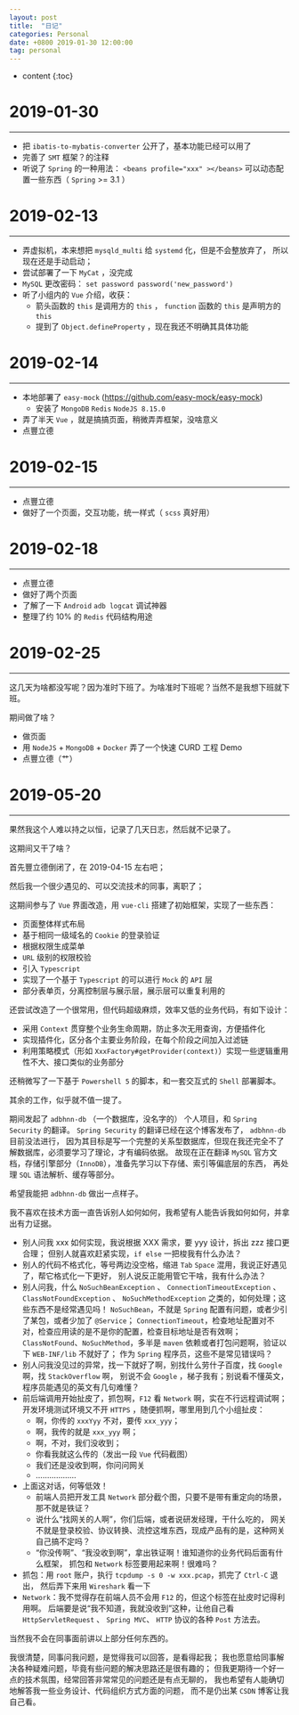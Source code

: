 ```yaml
---
layout: post
title:  "日记"
categories: Personal
date: +0800 2019-01-30 12:00:00
tag: personal
---
```


* content
{:toc}

# 2019-01-30
--------------
- 把 `ibatis-to-mybatis-converter` 公开了，基本功能已经可以用了
- 完善了 `SMT` 框架？的注释
- 听说了 `Spring` 的一种用法： `<beans profile="xxx" ></beans>`
  可以动态配置一些东西（ `Spring` >= 3.1 ）

# 2019-02-13
--------------
- 弄虚拟机，本来想把 `mysqld_multi` 给 `systemd` 化，但是不会整放弃了，
  所以现在还是手动启动；
- 尝试部署了一下 `MyCat` ，没完成
- `MySQL` 更改密码： `set password password('new_password')`
- 听了小组内的 `Vue` 介绍，收获：
    - 箭头函数的 `this` 是调用方的 `this` ， `function` 函数的 `this` 是声明方的 `this`
    - 提到了 `Object.defineProperty` ，现在我还不明确其具体功能

# 2019-02-14
--------------
- 本地部署了 `easy-mock` (https://github.com/easy-mock/easy-mock)
    - 安装了 `MongoDB` `Redis` `NodeJS 8.15.0`
- 弄了半天 `Vue` ，就是搞搞页面，稍微弄弄框架，没啥意义
- 点豐立德

# 2019-02-15
--------------
- 点豐立德
- 做好了一个页面，交互功能，统一样式（ `scss` 真好用）

# 2019-02-18
--------------
- 点豐立德
- 做好了两个页面
- 了解了一下 `Android` `adb logcat` 调试神器
- 整理了约 10% 的 `Redis` 代码结构用途

# 2019-02-25
--------------
这几天为啥都没写呢？因为准时下班了。为啥准时下班呢？当然不是我想下班就下班。

期间做了啥？

- 做页面
- 用 `NodeJS` + `MongoDB` + `Docker` 弄了一个快速 CURD 工程 Demo
- 点豐立德（艹）

# 2019-05-20
--------------
果然我这个人难以持之以恒，记录了几天日志，然后就不记录了。

这期间又干了啥？

首先豐立德倒闭了，在 2019-04-15 左右吧；

然后我一个很少遇见的、可以交流技术的同事，离职了；

这期间参与了 `Vue` 界面改造，用 `vue-cli` 搭建了初始框架，实现了一些东西：
- 页面整体样式布局
- 基于相同一级域名的 `Cookie` 的登录验证
- 根据权限生成菜单
- `URL` 级别的权限校验
- 引入 `Typescript`
- 实现了一个基于 `Typescript` 的可以进行 `Mock` 的 `API` 层
- 部分表单页，分离控制层与展示层，展示层可以重复利用的

还尝试改造了一个很常用，但代码超级麻烦，效率又低的业务代码，有如下设计：
- 采用 `Context` 贯穿整个业务生命周期，防止多次无用查询，方便插件化
- 实现插件化，区分各个主要业务阶段，在每个阶段之间加入过滤链
- 利用策略模式（形如 `XxxFactory#getProvider(context)`）实现一些逻辑重用性不大、接口类似的业务部分

还稍微写了一下基于 `Powershell 5` 的脚本，和一套交互式的 `Shell` 部署脚本。

其余的工作，似乎就不值一提了。

期间发起了 `adbhnn-db` （一个数据库，没名字的） 个人项目，和 `Spring Security` 的翻译。
`Spring Security` 的翻译已经在这个博客发布了， `adbhnn-db` 目前没法进行，
因为其目标是写一个完整的关系型数据库，但现在我还完全不了解数据库，必须要学习了理论，才有编码依据。
故现在正在翻译 `MySQL` 官方文档，存储引擎部分（`InnoDB`），准备先学习以下存储、索引等偏底层的东西，
再处理 `SQL` 语法解析、缓存等部分。

希望我能把 `adbhnn-db` 做出一点样子。

我不喜欢在技术方面一直告诉别人如何如何，我希望有人能告诉我如何如何，并拿出有力证据。
- 别人问我 xxx 如何实现，我说根据 XXX 需求，要 yyy 设计，拆出 zzz 接口更合理；
  但别人就喜欢赶紧实现，`if else` 一把梭我有什么办法？
- 别人的代码不格式化，等号两边没空格，缩进 `Tab` `Space` 混用，我说正好遇见了，帮它格式化一下更好，
  别人说反正能用管它干啥，我有什么办法？
- 别人问我，什么 `NoSuchBeanException` 、 `ConnectionTimeoutException` 、 `ClassNotFoundException` 、
  `NoSuchMethodException` 之类的，如何处理；这些东西不是经常遇见吗！
  `NoSuchBean`，不就是 `Spring` 配置有问题，或者少引了某包，或者少加了 `@Service`；
  `ConnectionTimeout`，检查地址配置对不对，检查应用读的是不是你的配置，检查目标地址是否有效啊；
  `ClassNotFound`、`NoSuchMethod`，多半是 `maven` 依赖或者打包问题啊，验证以下 `WEB-INF/lib` 不就好了；
  作为 `Spring` 程序员，这些不是常见错误吗？
- 别人问我没见过的异常，找一下就好了啊，别找什么劳什子百度，找 `Google` 啊，找 `StackOverflow` 啊，
  别说不会 `Google` ，梯子我有；别说看不懂英文，程序员能遇见的英文有几句难懂？
- 前后端调用开始扯皮了，抓包啊，`F12` 看 `Network` 啊，实在不行远程调试啊；
  开发环境测试环境又不开 `HTTPS` ，随便抓啊，哪里用到几个小组扯皮：
    - 啊，你传的 `xxxYyy` 不对，要传 `xxx_yyy`；
    - 啊，我传的就是 `xxx_yyy` 啊；
    - 啊，不对，我们没收到；
    - 你看我就这么传的（发出一段 `Vue` 代码截图）
    - 我们还是没收到啊，你问问网关
    - ………………
- 上面这对话，何等低效！
    - 前端人员把开发工具 `Network` 部分截个图，只要不是带有重定向的场景，那不就是铁证？
    - 说什么“找网关的人啊”，你们后端，或者说研发经理，干什么吃的，
      网关不就是登录校验、协议转换、流控这堆东西，现成产品有的是，这种网关自己搞不定吗？
    - “你没传啊”、“我没收到啊”，拿出铁证啊！谁知道你的业务代码后面有什么框架，
      抓包和 `Network` 标签要用起来啊！很难吗？
- 抓包：用 `root` 账户，执行 `tcpdump -s 0 -w xxx.pcap`，抓完了 `Ctrl-C` 退出，
  然后弄下来用 `Wireshark` 看一下
- `Network`：我不觉得存在前端人员不会用 `F12` 的，但这个标签在扯皮时记得利用啊。
  后端要是说“我不知道，我就没收到”这种，让他自己看 `HttpServletRequest` 、 `Spring MVC`、
  `HTTP` 协议的各种 `Post` 方法去。

当然我不会在同事面前讲以上部分任何东西的。

我很清楚，同事问我问题，是觉得我可以回答，是看得起我；
我也愿意给同事解决各种疑难问题，毕竟有些问题的解决思路还是很有趣的；
但我更期待一个好一点的技术氛围，经常回答非常常见的问题还是有点无聊的，
我也希望有人能确切地解答我一些业务设计、代码组织方式方面的问题，
而不是仍出某 `CSDN` 博客让我自己看。
